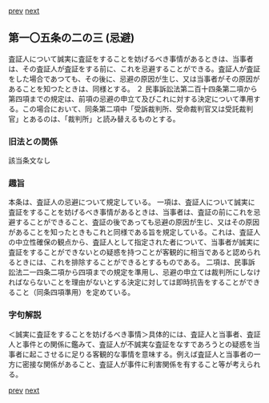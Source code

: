 [prev](/specific/markdowns/特許法/139_Mp-Ch_4-Se_2-At_105_2_2.md)
[next](/specific/markdowns/特許法/141_Mp-Ch_4-Se_2-At_105_2_4.md)
## 第一〇五条の二の三 (忌避)
査証人について誠実に査証をすることを妨げるべき事情があるときは、当事者は、その査証人が査証をする前に、これを忌避することができる。査証人が査証をした場合であつても、その後に、忌避の原因が生じ、又は当事者がその原因があることを知つたときは、同様とする。
２ 民事訴訟法第二百十四条第二項から第四項までの規定は、前項の忌避の申立て及びこれに対する決定について準用する。この場合において、同条第二項中「受訴裁判所、受命裁判官又は受託裁判官」とあるのは、「裁判所」と読み替えるものとする。

### 旧法との関係
該当条文なし

### 趣旨
本条は、査証人の忌避について規定している。
一項は、査証人について誠実に査証をすることを妨げるべき事情があるときは、当事者は、査証の前にこれを忌避することができること、査証の後であっても忌避の原因が生じ、又はその原因があることを知ったときもこれと同様である旨を規定している。これは、査証人の中立性確保の観点から、査証人として指定された者について、当事者が誠実に査証をすることができないとの疑惑を持つことが客観的に相当であると認められるときには、これを排除することができるとするものである。
二項は、民事訴訟法二一四条二項から四項までの規定を準用し、忌避の申立ては裁判所にしなければならないことを理由がないとする決定に対しては即時抗告をすることができること（同条四項準用）を定めている。

### 字句解説
＜誠実に査証をすることを妨げるべき事情＞具体的には、査証人と当事者、査証人と事件との関係に鑑みて、査証人が不誠実な査証をなすであろうとの疑惑を当事者に起こさせるに足りる客観的な事情を意味する。例えば査証人と当事者の一方に密接な関係があること、査証人が事件に利害関係を有すること等が考えられる。

[prev](/specific/markdowns/特許法/139_Mp-Ch_4-Se_2-At_105_2_2.md)
[next](/specific/markdowns/特許法/141_Mp-Ch_4-Se_2-At_105_2_4.md)
